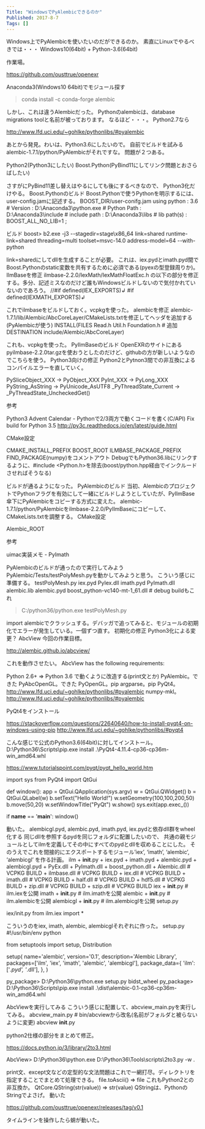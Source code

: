 ```yaml
---
Title: "WindowsでPyAlembicできるのか"
Published: 2017-8-7
Tags: []
---
```


Windows上でPyAlembicを使いたいのだができるのか。
素直にLinuxでやるべきでは・・・
Windows10(64bit) + Python-3.6(64bit)

作業場。

https://github.com/ousttrue/openexr

Anaconda3(Windows10 64bit)でモジュール探す
> conda install -c conda-forge alembic

しかし、これは違うAlembicだった。
Pythonのalembicは、database migrations toolと名前が被っております。
なるほど・・・。
Python2.7なら

http://www.lfd.uci.edu/~gohlke/pythonlibs/#pyalembic

あとから発見。わいは、Python3.6にしたいので。
自前でビルドを試みる
alembic-1.7.1/python/PyAlembicがそれですな。
問題が２つある。

Python2(Python3にしたい)
Boost.Python(PyBind11にしてリンク問題とおさらばしたい)

さすがにPyBind11差し替えはやるにしても後にするべきなので、 Python3化だけやる。
Boost.Pythonのビルド
Boost.Pythonで使うPythonを明示するには、user-config.jamに記述する。
BOOST_DIR/user-conifg.jam
using python 
    : 3.6                   # Version
    : D:\\Anaconda3\\python.exe      # Python Path
    : D:\\Anaconda3\\include         # include path
    : D:\\Anaconda3\\libs            # lib path(s)
    : <define>BOOST_ALL_NO_LIB=1
    ;

ビルド
boost> b2.exe -j3 --stagedir=stage\x86_64 link=shared runtime-link=shared threading=multi toolset=msvc-14.0 address-model=64 --with-python

link=sharedにしてdllを生成することが必要。
これは、iex.pydとimath.pyd間でBoost.Pythonのstatic変数を共有するために必須である(pyexの型登録周りか)。
IlmBaseを修正
ilmbase-2.2.0/IexMath/IexMathFloatExc.h
の以下の部分を修正する。多分、記述ミスなのだけど誰もWindowsビルドしないので気付かれていないのであろう。
//#if defined(IEX_EXPORTS)↲
#if defined(IEXMATH_EXPORTS)↲

これでilmbaseをビルドしておく。vcpkgを使った。
alembicを修正
alembic-1.7.1/lib/Alembic/AbcCoreLayer/CMakeLists.txtを修正してヘッダを追加する(PyAlembicが使う)
INSTALL(FILES Read.h Util.h
    Foundation.h # 追加
    DESTINATION include/Alembic/AbcCoreLayer)

これも、vcpkgを使った。
PyIlmBaseのビルド
OpenEXRのサイトにあるpyilmbase-2.2.0tar.gzを使おうとしたのだけど、githubの方が新しいようなのでこちらを使う。
Python3向けの修正
Python2とPytnon3間での非互換によるコンパイルエラーを直していく。

PySliceObject_XXX -> PyObject_XXX
PyInt_XXX -> PyLong_XXX
PyString_AsString -> PyUnicode_AsUTF8
_PyThreadState_Current -> _PyThreadState_UncheckedGet()

参考

Python3 Advent Calendar - Pythonで2/3両方で動くコードを書く(C/API)
Fix build for Python 3.5
http://py3c.readthedocs.io/en/latest/guide.html

CMake設定

CMAKE_INSTALL_PREFIX
BOOST_ROOT
ILMBASE_PACKAGE_PREFIX
FIND_PACKAGE(numpy)をコメントアウト
DebugでもPython36.libにリンクするように、#include <Python.h>を除去(boost/python.hpp経由でインクルードさせればそうなる)

ビルドが通るようになった。
PyAlembicのビルド
当初、AlembicのプロジェクトでPythonフラグを有効にして一緒にビルドしようとしていたが、PyIlmBase傘下にPyAlembicをコピーする方式に変えた。
alembic-1.7.1/python/PyAlembicをilmbase-2.2.0/PyIlmBaseにコピーして、CMakeLists.txtを調整する。
CMake設定

Alembic_ROOT

参考

uimac実装メモ - PyImath

PyAlembicのビルドが通ったので実行してみよう
PyAlembic/Tests/testPolyMesh.pyを動かしてみようと思う。
こういう感じに準備する。
testPolyMesh.py
iex.pyd
PyIex.dll
imath.pyd
PyImath.dll
alembic.lib
alembic.pyd
boost_python-vc140-mt-1_61.dll # debug buildもこれ

> C:/python36/python.exe testPolyMesh.py

import alembicでクラッシュする。デバッガで追ってみると、モジュールの初期化でエラーが発生している。一個ずつ直す。
初期化の修正
Python3化による変更？
AbcView
今回の作業目標。

http://alembic.github.io/abcview/

これを動作させたい。
AbcView has the following requirements:

Python 2.6+ => Python 3.6 で動くように改造する(print文とか)
PyAlembic。できた
PyAbcOpenGL。できた
PyOpenGL。pip
argparse。pip
PyQt4。http://www.lfd.uci.edu/~gohlke/pythonlibs/#pyalembic
numpy-mkl。http://www.lfd.uci.edu/~gohlke/pythonlibs/#pyalembic

PyQt4をインストール

https://stackoverflow.com/questions/22640640/how-to-install-pyqt4-on-windows-using-pip
http://www.lfd.uci.edu/~gohlke/pythonlibs/#pyqt4

こんな感じで公式のPython3.6(64bit)に対してインストール。
D:\Python36\Scripts\pip.exe install .\PyQt4-4.11.4-cp36-cp36m-win_amd64.whl


https://www.tutorialspoint.com/pyqt/pyqt_hello_world.htm

import sys
from PyQt4 import QtGui

def window():
    app = QtGui.QApplication(sys.argv)
    w = QtGui.QWidget()
    b = QtGui.QLabel(w)
    b.setText("Hello World!")
    w.setGeometry(100,100,200,50)
    b.move(50,20)
    w.setWindowTitle("PyQt")
    w.show()
    sys.exit(app.exec_())

if __name__ == '__main__':
    window()

動いた。
alembicgl.pyd, alembic.pyd, imath.pyd, iex.pydと依存dll群をwheel化する
同じdllを参照するpydを同じフォルダに配置したいので、
共通の親モジュールとしてilmを定義してその中にすべてのpydとdllを収めることにした。
そのうえでこれを間接的にエクスポートするモジュール’iex’, ‘imath’, ‘alembic’, ‘alembicgl’
を作る計画。
ilm
    + __init__.py
    + iex.pyd
    + imath.pyd
    + alembic.pyd
    + alembicgl.pyd
    + PyEx.dll
    + PyImath.dll
    + boost_python.dll
    + Alembic.dll # VCPKG BUILD
    + ilmbase.dll # VCPKG BUILD
    + iex.dll # VCPKG BUILD
    + imath.dll # VCPKG BUILD
    + half.dll # VCPKG BUILD
    + hdf5.dll # VCPKG BUILD
    + zip.dll # VCPKG BUILD
    + szip.dll # VCPKG BUILD
iex
    + __init__.py # ilm.iexを公開
imath
    + __init__.py # ilm.imathを公開
alembic
    + __init__.py # ilm.alembicを公開
alembicgl
    + __init__.py # ilm.alembicglを公開
setup.py

iex/init.py
from ilm.iex import *

こういうのをiex, imath, alembic, alembicglそれぞれに作った。
setup.py
#!/usr/bin/env python

from setuptools import setup, Distribution


setup(
        name='alembic',
        version='0.1',
        description='Alembic Library',
        packages=['ilm', 'iex', 'imath', 'alembic', 'alembicgl'],
        package_data={
            'ilm':['*.pyd', '*.dll'],
            },
        )

py_package> D:\Python36\python.exe setup.py bidst_wheel
py_package> D:\Python36\Scripts\pip.exe install .\dist\alembic-0.1-cp36-cp36m-win_amd64.whl

AbcViewを実行してみる
こういう感じに配置して、abcview_main.pyを実行してみる。
abcview_main.py # bin/abcviewから改名(名前がフォルダと被らないように変更)
abcview
    __init__.py

python2仕様の部分をまとめて修正。

https://docs.python.jp/3/library/2to3.html

AbcView> D:\Python36\python.exe D:\Python36\Tools\scripts\2to3.py -w .

print文、except文などの定型的な文法問題はこれで一網打尽。ディレクトリを指定することでまとめて処理できる。
file.toAscii() => file
これもPython2との非互換か。
QtCore.QString(str(value)) => str(value)
QStringは、PythonのStringでよさげ。
動いた


https://github.com/ousttrue/openexr/releases/tag/v0.1

タイムラインを操作したら蛸が動いた。
